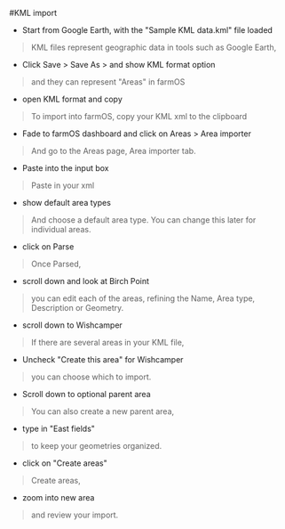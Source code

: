 #KML import

* Start from Google Earth, with the "Sample KML data.kml" file loaded

> KML files represent geographic data in tools such as Google Earth, 

* Click Save > Save As > and show KML format option

> and they can represent "Areas" in farmOS

* open KML format and copy

> To import into farmOS, copy your KML xml to the clipboard

* Fade to farmOS dashboard and click on Areas > Area importer

> And go to the Areas page, Area importer tab. 

* Paste into the input box

> Paste in your xml

* show default area types

> And choose a default area type. You can change this later for individual areas.

* click on Parse

> Once Parsed,

* scroll down and look at Birch Point

> you can edit each of the areas, refining the Name, Area type, Description or Geometry. 

* scroll down to Wishcamper

> If there are several areas in your KML file, 

* Uncheck "Create this area" for Wishcamper

> you can choose which to import.

* Scroll down to optional parent area

> You can also create a new parent area, 

* type in "East fields"

> to keep your geometries organized.

* click on "Create areas"

> Create areas, 

* zoom into new area

> and review your import.